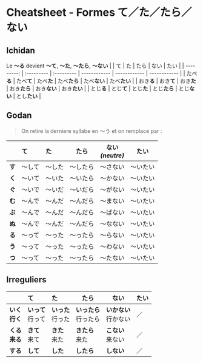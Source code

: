 # Cheatsheet - Formes て／た／たら／ない

## Ichidan

Le **～る** devient **～て**, **～た**, **～たら**, **～ない**
|            | て         | た         | たら         | ない         | たい         |
| ---------: | :--------- | :--------- | ------------ | ------------ | ------------ |
| たべ**る** | たべ**て** | たべ**た** | たべ**たら** | たべ**ない** | たべ**たい** |
| おき**る** | おき**て** | おき**た** | おき**たら** | おき**ない** | おき**たい** |
| とじ**る** | とじ**て** | とじ**た** | とじ**たら** | とじ**ない** | とし**たい** |

## Godan

> On retire la derniere syllabe en ～う et on remplace par :


|        | て     | た     | たら     | ない<br />*(neutre)* | たい     |
| -----: | :----- | :----- | -------- | -------------------- | -------- |
| **す** | ～して | ～した | ～したら | ～さない             | ～いたい |
| **く** | ～いて | ～いた | ～いたら | ～かない             | ～いたい |
| **ぐ** | ～いで | ～いだ | ～いだら | ～がない             | ～いたい |
| **む** | ～んで | ～んだ | ～んだら | ～まない             | ～いたい |
| **ぶ** | ～んで | ～んだ | ～んだら | ～ばない             | ～いたい |
| **ぬ** | ～んで | ～んだ | ～んだら | ～なない             | ～いたい |
| **る** | ～って | ～った | ～ったら | ～らない             | ～いたい |
| **う** | ～って | ～った | ～ったら | ～わない             | ～いたい |
| **つ** | ～って | ～った | ～ったら | ～たない             | ～いたい |



## Irreguliers
|                        | て                     | た                     | たら                       | ない                       | たい |
| ---------------------: | :--------------------- | :--------------------- | -------------------------- | -------------------------- | ---- |
| **いく**<br />**行く** | **いって**<br />行って | **いった**<br />行った | **いったら**<br />行ったら | **いかない**<br />行かない | ／   |
| **くる**<br />**来る** | **きて**<br />来て     | **きた**<br />来た     | **きたら**<br />来た       | **こない**<br />来ない     | ／   |
|               **する** | **して**               | **した**               | **したら**                 | **しない**                 | ／   |